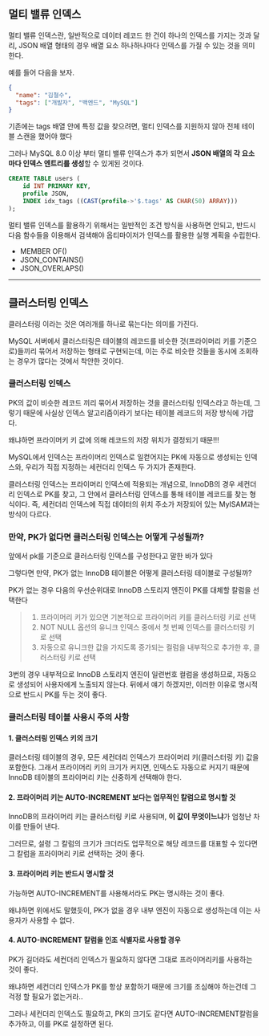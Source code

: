 ## 멀티 밸류 인덱스

멀티 밸류 인덱스란, 일반적으로 데이터 레코드 한 건이 하나의 인덱스를 가지는 것과 달리, JSON 배열 형태의 경우 배열 요소 하나하나마다 인덱스를 가질 수 있는 것을 의미한다.

예를 들어 다음을 보자.

```json
{
  "name": "김철수",
  "tags": ["개발자", "백엔드", "MySQL"]
}
```

기존에는 tags 배열 안에 특정 값을 찾으려면, 멀티 인덱스를 지원하지 않아 전체 테이블 스캔을 했어야 했다

그러나 MySQL 8.0 이상 부터 멀티 밸류 인덱스가 추가 되면서 **JSON 배열의 각 요소마다 인덱스 엔트리를 생성**할 수 있게된 것이다.

```sql
CREATE TABLE users (
    id INT PRIMARY KEY,
    profile JSON,
    INDEX idx_tags ((CAST(profile->'$.tags' AS CHAR(50) ARRAY)))
);
```

멀티 밸류 인덱스를 활용하기 위해서는 일반적인 조건 방식을 사용하면 안되고, 반드시 다음 함수들을 이용해서 검색해야 옵티마이저가 인덱스를 활용한 실행 계획을 수립한다.

- MEMBER OF()
- JSON_CONTAINS()
- JSON_OVERLAPS()

---

## 클러스터링 인덱스

클러스터링 이라는 것은 여러개를 하나로 묶는다는 의미를 가진다.

MySQL 서버에서 클러스터링은 테이블의 레코드를 비슷한 것(프라이머리 키를 기준으로)들끼리 묶어서 저장하는 형태로 구현되는데, 이는 주로 비슷한 것들을 동시에 조회하는 경우가 많다는 것에서 착안한 것이다.

### 클러스터링 인덱스

PK의 값이 비슷한 레코드 끼리 묶어서 저장하는 것을 클러스터링 인덱스라고 하는데, 그렇기 때문에 사실상 인덱스 알고리즘이라기 보다는 테이블 레코드의 저장 방식에 가깝다.

왜냐하면 프라이머키 키 값에 의해 레코드의 저장 위치가 결정되기 때문!!!

MySQL에서 인덱스는 프라이머리 인덱스로 일컫어지는 PK에 자동으로 생성되는 인덱스와, 우리가 직접 지정하는 세컨더리 인덱스 두 가지가 존재한다.

클러스터링 인덱스는  프라이머리 인덱스에 적용되는 개념으로, InnoDB의 경우 세컨더리 인덱스로 PK를 찾고, 그 안에서 클러스터링 인덱스를 통해 테이블 레코드를 찾는 형식이다. 즉, 세컨더리 인덱스에 직접 데이터의 위치 주소가 저장되어 있는 MyISAM과는 방식이 다르다.

### 만약, PK가 없다면 클러스터링 인덱스는 어떻게 구성될까?

앞에서 pk를 기준으로 클러스터링 인덱스를 구성한다고 말한 바가 있다

그렇다면 만약, PK가 없는 InnoDB 테이블은 어떻게 클러스터링 테이블로 구성될까?

PK가 없는 경우 다음의 우선순위대로 InnoDB 스토리지 엔진이 PK를 대체할 칼럼을 선택한다

> 1. 프라이머리 키가 있으면 기본적으로 프라이머리 키를 클러스터링 키로 선택
> 2. NOT NULL 옵션의 유니크 인덱스 중에서 첫 번째 인덱스를 클러스터링 키로 선택
> 3. 자동으로 유니크한 값을 가지도록 증가되는 컬럼을 내부적으로 추가한 후, 클러스터링 키로 선택

3번의 경우 내부적으로 InnoDB 스토리지 엔진이 일련번호 컬럼을 생성하므로, 자동으로 생성되어 사용자에게 노출되지 않는다.
뒤에서 얘기 하겠지만, 이러한 이유로 명시적으로 반드시 PK를 두는 것이 좋다.

### 클러스터링 테이블 사용시 주의 사항

#### 1. 클러스터링 인덱스 키의 크기

클러스터링 테이블의 경우, 모든 세컨더리 인덱스가 프라이머리 키(클러스터링 키) 값을 포함한다.
그래서 프라이머리 키의 크기가 커지면, 인덱스도 자동으로 커지기 때문에 InnoDB 테이블의 프라이머리 키는 신중하게 선택해야 한다.

#### 2. 프라이머리 키는 AUTO-INCREMENT 보다는 업무적인 칼럼으로 명시할 것

InnoDB의 프라이머리 키는 클러스터링 키로 사용되며, **이 값이 무엇이느냐**가 엄청난 차이를 만들어 낸다.

그러므로, 설령 그 칼럼의 크기가 크더라도 업무적으로 해당 레코드를 대표할 수 있다면 그 칼럼을 프라이머리 키로 선택하는 것이 좋다.

#### 3. 프라이머리 키는 반드시 명시할 것

가능하면 AUTO-INCREMENT를 사용해서라도 PK는 명시하는 것이 좋다.

왜냐하면 위에서도 말했듯이, PK가 없을 경우 내부 엔진이 자동으로 생성하는데 이는 사용자가 사용할 수 없다.

#### 4. AUTO-INCREMENT 칼럼을 인조 식별자로 사용할 경우

PK가 길더라도 세컨더리 인덱스가 필요하지 않다면 그대로 프라이머리키를 사용하는 것이 좋다. 

왜냐하면 세컨더리 인덱스가 PK를 항상 포함하기 때문에 크기를 조심해야 하는건데 그 걱정 할 필요가 없는거라..

그러나 세컨더리 인덱스도 필요하고, PK의 크기도 같다면 AUTO-INCREMENT칼럼을 추가하고, 이를 PK로 설정하면 된다.